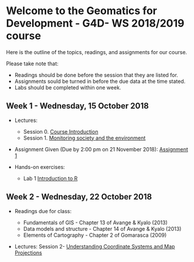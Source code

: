 # Welcome to the Geomatics for Development - G4D- WS 2018/2019 course 

Here is the outline of the topics, readings, and assignments for our course. 

Please take note that:
- Readings should be done before the session that they are listed for. 
- Assignments sould be turned in before the due data at the time stated.
- Labs should be completed within one week.

## Week 1 - Wednesday, 15 October 2018

- Lectures:
  - Session 0.  [Course Introduction](https://ials.github.io/G4D/G4D_S0.html)
  - Session 1.  [Monitoring society and the environment](https://ials.github.io/g4d/G4D_S1.html)


- Assignment Given (Due by 2:00 pm on 21 November 2018):  [Assignment 1](https://ials.github.io/G4D/G4D_A1.html)

- Hands-on exercises:
  - Lab 1       [Introduction to R](https://www.datacamp.com/courses/free-introduction-to-r)  

## Week 2 - Wednesday, 22 October 2018
 
- Readings due for class:
    - Fundamentals of GIS - Chapter 13 of Avange & Kyalo (2013) 
    - Data models and structure - Chapter 14 of Avange & Kyalo (2013) 
    - Elements of Cartography - Chapter 2 of Gomarasca (2009)
 
- Lectures:
  Session 2- [Understanding Coordinate Systems and Map Projections](https://ials.github.io/G4D/G4D_S2.html) 
  




